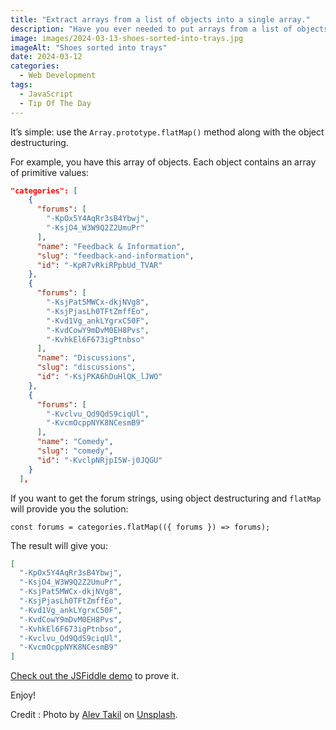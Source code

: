 ```yaml
---
title: "Extract arrays from a list of objects into a single array."
description: "Have you ever needed to put arrays from a list of objects into the single array? JavaScript provides a native API to do it and it’s simple."
image: images/2024-03-13-shoes-sorted-into-trays.jpg
imageAlt: "Shoes sorted into trays"
date: 2024-03-12
categories:
  - Web Development
tags:
  - JavaScript
  - Tip Of The Day
---
```


It’s simple: use the `Array.prototype.flatMap()` method along with the object destructuring.

For example, you have this array of objects. Each object contains an array of primitive values:

```json
"categories": [
    {
      "forums": [
        "-KpOx5Y4AqRr3sB4Ybwj",
        "-KsjO4_W3W9Q2Z2UmuPr"
      ],
      "name": "Feedback & Information",
      "slug": "feedback-and-information",
      "id": "-KpR7vRkiRPpbUd_TVAR"
    },
    {
      "forums": [
        "-KsjPat5MWCx-dkjNVg8",
        "-KsjPjasLh0TFtZmffEo",
        "-Kvd1Vg_ankLYgrxC50F",
        "-KvdCowY9mDvM0EH8Pvs",
        "-KvhkEl6F673igPtnbso"
      ],
      "name": "Discussions",
      "slug": "discussions",
      "id": "-KsjPKA6hDuHlQK_lJWO"
    },
    {
      "forums": [
        "-Kvclvu_Qd9QdS9ciqUl",
        "-KvcmOcppNYK8NCesmB9"
      ],
      "name": "Comedy",
      "slug": "comedy",
      "id": "-KvclpNRjpI5W-j0JQGU"
    }
  ],
```

If you want to get the forum strings, using object destructuring and `flatMap` will provide you the solution:

```tsx
const forums = categories.flatMap(({ forums }) => forums);
```

The result will give you:

```json
[
  "-KpOx5Y4AqRr3sB4Ybwj",
  "-KsjO4_W3W9Q2Z2UmuPr",
  "-KsjPat5MWCx-dkjNVg8",
  "-KsjPjasLh0TFtZmffEo",
  "-Kvd1Vg_ankLYgrxC50F",
  "-KvdCowY9mDvM0EH8Pvs",
  "-KvhkEl6F673igPtnbso",
  "-Kvclvu_Qd9QdS9ciqUl",
  "-KvcmOcppNYK8NCesmB9"
]
```

[Check out the JSFiddle demo](https://jsfiddle.net/puzzlout/98w7h4xL/) to prove it.

Enjoy!

Credit : Photo by [Alev Takil](https://unsplash.com/@alevisionco?utm_content=creditCopyText&utm_medium=referral&utm_source=unsplash) on [Unsplash](https://unsplash.com/photos/assorted-color-sneakers-d-1FY75fh_s?utm_content=creditCopyText&utm_medium=referral&utm_source=unsplash).
